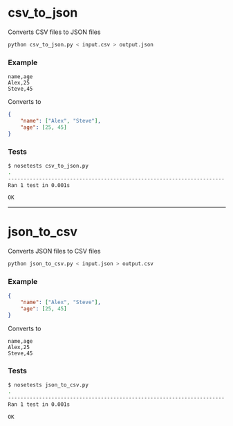csv_to_json
===========

Converts CSV files to JSON files

```bash
python csv_to_json.py < input.csv > output.json
```

### Example

```csv
name,age
Alex,25
Steve,45
```

Converts to

```json
{
	"name": ["Alex", "Steve"],
	"age": [25, 45]
}
```

### Tests

```bash
$ nosetests csv_to_json.py 
.
----------------------------------------------------------------------
Ran 1 test in 0.001s

OK
```

---

json_to_csv
===========

Converts JSON files to CSV files

```bash
python json_to_csv.py < input.json > output.csv
```

### Example

```json
{
	"name": ["Alex", "Steve"],
	"age": [25, 45]
}
```

Converts to

```csv
name,age
Alex,25
Steve,45
```

### Tests

```bash
$ nosetests json_to_csv.py 
.
----------------------------------------------------------------------
Ran 1 test in 0.001s

OK
```